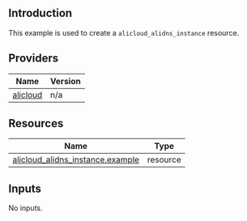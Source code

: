 <!-- BEGIN_TF_DOCS -->
## Introduction

This example is used to create a `alicloud_alidns_instance` resource.

## Providers

| Name | Version |
|------|---------|
| <a name="provider_alicloud"></a> [alicloud](#provider\_alicloud) | n/a |

## Resources

| Name | Type |
|------|------|
| [alicloud_alidns_instance.example](https://registry.terraform.io/providers/aliyun/alicloud/latest/docs/resources/alidns_instance) | resource |

## Inputs

No inputs.
<!-- END_TF_DOCS -->    